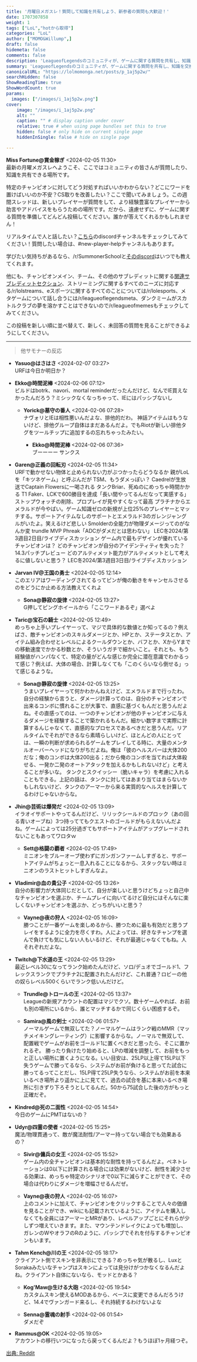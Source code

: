 ```yaml
---
title: '月曜日メガスレ！質問して知識を共有しよう、新参者の質問も大歓迎！'
date: 1707307858
weight: 1
tags: ["LoL","hotから取得"]
categories: "LoL"
author: ["MOMO&Willump",]
draft: false
hidemeta: false
comments: false
description: 'LeagueofLegendsのコミュニティが、ゲームに関する質問を共有し、知識を交換するためのスレッドです。'
summary: 'LeagueofLegendsのコミュニティが、ゲームに関する質問を共有し、知識を交換するためのスレッドです。'
canonicalURL: "https://lolmomonga.net/posts/p_1aj5p2w/"
searchHidden: false
ShowReadingTime: true
ShowWordCount: true
params:
  images: ["/images/i_1aj5p2w.png"]
cover:
    image: "/images/i_1aj5p2w.png"
    alt: ""
    caption: "" # display caption under cover
    relative: true # when using page bundles set this to true
    hidden: false # only hide on current single page
    hiddenInSingle: false # hide on single page

---
```

**Miss Fortune@賞金稼ぎ** <2024-02-05 11:30>  
最新の月曜メガスレへようこそ、ここではコミュニティの皆さんが質問したり、知識を共有できる場所です。

特定のチャンピオンに対してどう対処すればいいかわからない？どこにワードを置けばいいのか不安？CS取りを改善したい？ここで聞いてみましょう。この週間スレッドは、新しいプレイヤーが質問をして、より経験豊富なプレイヤーから助言やアドバイスをもらうための場所です。だから、遠慮せずに、ゲームに関する質問を準備してどんどん投稿してください。誰かが答えてくれるかもしれません！

リアルタイムで人と話したい？[こちら](http://discord.gg/lol)のdiscordチャンネルをチェックしてみてください！質問したい場合は、#new-player-helpチャンネルもあります。

学びたい気持ちがあるなら、/r/SummonerSchoolと[そのdiscord](https://discord.gg/summonerschool)はいつでも教えてくれます。

他にも、チャンピオンメイン、チーム、その他のサブレディットに関する[関連サブレディットセクション](https://www.reddit.com/r/leagueoflegends/wiki/relatedsubreddits)、ストリーミングに関するすべてのニーズに対応する/r/lolstreams、eスポーツに関するすべてのことについては/r/lolesports、メタゲームについて話し合うには/r/leagueoflegendsmeta、ダンクミームがスカトルクラブの夢を溶かすことはできないので/r/leagueofmemesもチェックしてみてください。

この投稿を新しい順に並べ替えて、新しく、未回答の質問を見ることができるようにしてください。  

---

> 他サモナーの反応  

- **Yasuo@はさはさ** <2024-02-07 03:27>   
URFは今日か明日か？  

- **Ekko@時間泥棒** <2024-02-06 07:12>   
ビルドはbotrk、navori、mortal reminderだったんだけど、なんでIE買えなかったんだろう？ミシックなくなっちゃって、IEにはパッシブないし  

  - **Yorick@墓守の番人** <2024-02-06 07:28>   
  ナヴォリとIEは相性悪いんだよな、排他的だわ。
神話アイテムはもうないけど、排他グループ自体はまだあるんだよ。でもRiotが新しい排他タグをツールチップに追加するの忘れちゃったみたい。  

    - **Ekko@時間泥棒** <2024-02-06 07:36>   
    ブーーーー
サンクス  

- **Garen@正義の回転刃** <2024-02-05 11:34>   
URFで動かせない物体と止められない力がぶつかったらどうなるか
親がLoLを「キツネゲーム」と呼ぶんだが
TSM、もうダメっぽい？
Caedrelが生放送でCaptain Flowersに一喝される
タンクBriar、死ぬのにめっちゃ時間かかる
T1 Faker、LCKで600勝目を達成「長い間やってるんだなって実感する」
ストップウォッチの削除、プロプレイが見やすくなって最高
プラチナからエメラルドが今やばい。ゲーム知識ゼロの新規が上位25%のプレイヤーとマッチする。サポートアイテムなしのサポートとエメラルド3のガレンジャングルがいたよ。笑えるけど悲しい
Smolderの全能力が物理ダメージってのがなんか変
trundle MVP
Phreak「ADCがダメだとは思わない」
LEC冬2024/第3週目2日目/ライブディスカッション
ゲーム内で最もデザインが優れているチャンピオンは？
どのチャンピオンが自分のアイデンティティを失った？
14.3パッチプレビュー
どのアルティメット能力がアルティメットとして考えるに値しないと思う？
LEC冬2024/第3週目3日目/ライブディスカッション  

- **Jarvan IV@王国の勇士** <2024-02-05 12:14>   
このエリアはワーディングされてるってピンが俺の動きをキャンセルさせるのをどうにか止める方法教えてくれよ  

  - **Sona@静寂の旋律** <2024-02-05 13:27>   
  G押してピングホイールから「ここワードあるぞ」選べよ  

- **Taric@宝石の騎士** <2024-02-05 12:49>   
めっちゃ上手いプレイヤーって、マジで具体的な数値とか知ってるの？例えばさ、敵チャンピオンのスキルダメージとか、HPとか、ステータスとか、アイテム組み合わせとレベルによるクールダウンとか、バフとか、XからYまでの移動速度でかかる秒数とか、そういうガチで細かいこと。それとも、もう経験値がハンパなくて、特定の量がどんな感じか完全に潜在意識でわかるって感じ？例えば、大体の場合、計算しなくても「このくらいなら倒せる」って感じるような。  

  - **Sona@静寂の旋律** <2024-02-05 13:25>   
  うまいプレイヤーって何かわかんねえけど、エメラルドまで行ったわ。
自分の経験から言うと、ダメージ計算ってのは、自分のチャンピオンで出来るコンボに慣れることが大事で、直感に基づくもんだと思うんだよね。その直感ってのは、一つのチャンピオンが他のチャンピオンに与えるダメージを経験することで築かれるもんだ。細かい数字まで実際に計算するんじゃなくて、直感的なプロセスであるべきだと思うんだ。リアルタイムでそれができるなら素晴らしいけど、ほとんどの人にとっては、一瞬の判断が求められるゲームをプレイしてる時に、大量のメンタルオーバーヘッドになりがちだよね。俺は「彼のヘルスバーは大体200だな；俺のコンボは大体200出る；だから俺のコンボを当てれば大体殺せる、一発か二発のオートアタックを加えるかもしれないけど」と考えることが多いな。
タンクとスクイッシー（脆いキャラ）を考慮に入れることもできる。上記の話は、タンクに対してはあまり当てはまらないかもしれないけど、タンクのアーマーから来る実質的なヘルスを計算してるわけじゃないからな。  

- **Jhin@芸術は爆発だ** <2024-02-05 13:09>   
イラオイサポートやってるんだけど、リリックシールドのプロック（あの回る青いオーブね）3つ持っててもクエストのゴールドがもらえないんだよね。ゲームによっては25分過ぎてもサポートアイテムがアップグレードされないこともあってワロタｗ  

  - **Sett@格闘の覇者** <2024-02-05 17:49>   
  ミニオンをブルーオーブ使わずにガンガンファームしすぎると、サポートアイテムがちょっと一息入れることになるから、スタックない時はミニオンのラストヒットしすぎんなよ。  

- **Vladimir@血の貴公子** <2024-02-05 13:26>   
自分の影響力が大体同じだとして、自分が楽しいと思うけどちょっと自己中なチャンピオンを選ぶか、チームプレイに向いてるけど自分にはそんなに楽しくないチャンピオンを選ぶか、どっちがいいと思う？  

  - **Vayne@夜の狩人** <2024-02-05 16:09>   
  勝つことが一番ゲームを楽しめるから、勝つために最も有効だと思うプレイをするように全力を尽くすわ。人によっては、好きなチャンプを選んで負けても気にしない人もいるけど、それが最適じゃなくてもね。人それぞれだよな。  

- **Twitch@下水道の王** <2024-02-05 13:29>   
最近レベル30になってランク始めたんだけど、ソロ/デュオでゴールド1、フレックスランクでプラチナ2に配置されたんだけど、これ普通？ロビーの他の奴らレベル500くらいでランク低いんだけど。  

  - **Trundle@トロールの王** <2024-02-05 13:37>   
  Leagueの新規アカウントの配置はマジでクソ。数十ゲームやれば、お前も別の場所にいるから、誰とマッチするかで同じくらい困惑するぞ。  

  - **Samira@風の剣士** <2024-02-06 01:57>   
  ノーマルゲームで無双してた？ノーマルゲームはランク戦のMMR（マッチメイキングレーティング）に影響するからな。ノーマルで無双して、配置戦でゲームがお前をゴールド1に置くべきだと思ったら、そこに置かれるぞ。
勝ったり負けたり始めると、LPの増減を調整して、お前をもっと正しい場所に置くようになる。いい目安は、25LP以上得て15LP以下失うゲームで勝ってるなら、システムがお前が負けると思ってた試合に勝ってるってことだし、15LP得て25LP失うなら、システムがお前を本来いるべき場所より遥かに上に見てて、過去の試合を基に本来いるべき場所に引きずり下ろそうとしてるんだ。50から75試合した後の方がもっと正確だぞ。  

- **Kindred@死の二面性** <2024-02-05 14:54>   
今日のゲームにPMTはないの？  

- **Udyr@四霊の使者** <2024-02-05 15:25>   
魔法/物理貫通って、敵が魔法耐性/アーマー持ってない場合でも効果あるの？  

  - **Sivir@傭兵の女王** <2024-02-05 15:52>   
  ゲーム内の全チャンピオンは基本的な耐性を持ってるんだよ。ペネトレーションは0以下に計算される場合には効果がないけど、耐性を減少させる効果は、めっちゃ特定のシナリオで0以下に減らすことができて、その場合は代わりにダメージを増幅させるんだぜ。  

  - **Vayne@夜の狩人** <2024-02-05 16:07>   
  上のコメントに加えて、チャンピオンをクリックすることで人々の価値を見ることができ、wikiにも記載されているように、アイテムを購入しなくても全員にはアーマーとMRがあり、レベルアップごとにそれらが少しずつ増えていきます。また、マウンテンドレイクによっても増加し、ガレンのWやオラフのRのように、パッシブでそれを付与するチャンピオンもいます。  

- **Tahm Kench@川の王** <2024-02-05 18:17>   
クライアント側でスキンを非表示にできる？めっちゃ気が散るし、LuxとSorakaみたいなチャンプはスキンによっては見分けがつかなくなるんだよね。クライアント自体にないなら、モッドとかある？  

  - **Kog'Maw@生ける大砲** <2024-02-05 19:54>   
  カスタムスキン使えるMODあるから、ベースに変更できるんだろうけど、14.4でヴァンガード来るし、それ持続するわけないよな  

  - **Senna@霊魂の射手** <2024-02-06 01:54>   
  ダメだぞ  

- **Rammus@OK** <2024-02-05 19:05>   
アカウントの移行いつになったら戻ってくるんだよ？もうほぼ1ヶ月経つぞ。  




[出典: Reddit](https://www.reddit.com//r/leagueoflegends/comments/1aj5p2w/monday_megathread_ask_questions_and_share/)
